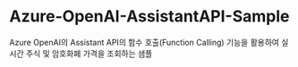 # Azure-OpenAI-AssistantAPI-Sample
 Azure OpenAI의 Assistant  API의 함수 호출(Function Calling) 기능을 활용하여 실시간 주식 및 암호화폐 가격을 조회하는 샘플
